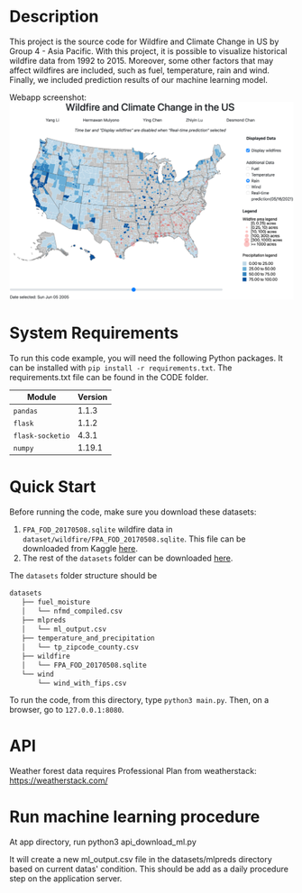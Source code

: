 # Description

This project is the source code for Wildfire and Climate Change in US by Group 4 - Asia Pacific.
With this project, it is possible to visualize historical wildfire data from 1992 to 2015.
Moreover, some other factors that may affect wildfires are included, such as fuel, temperature,
rain and wind. Finally, we included prediction results of our machine learning model.

Webapp screenshot:
![Screenshot](App_Screenshots/webapp_rain.png)


# System Requirements

To run this code example, you will need the following Python packages. It can be installed
with `pip install -r requirements.txt`. The requirements.txt file can be found in the CODE folder.

Module           | Version |
-----------------|---------|
`pandas`         | 1.1.3   |    
`flask`          | 1.1.2   | 
`flask-socketio` | 4.3.1   |
`numpy`          | 1.19.1  |


# Quick Start

Before running the code, make sure you download these datasets:
 1. `FPA_FOD_20170508.sqlite` wildfire data in `dataset/wildfire/FPA_FOD_20170508.sqlite`. This file can be downloaded from Kaggle
[here](https://www.kaggle.com/rtatman/188-million-us-wildfires).
 2. The rest of the `datasets` folder can be downloaded [here](https://1drv.ms/u/s!An2FrTaQfEmmmIQZmdWqCj0b-upwFQ?e=pvm2UY).
 
The `datasets` folder structure should be
```
datasets
   ├── fuel_moisture
   │   └── nfmd_compiled.csv
   ├── mlpreds
   │   └── ml_output.csv
   ├── temperature_and_precipitation
   │   └── tp_zipcode_county.csv
   ├── wildfire
   │   └── FPA_FOD_20170508.sqlite
   └── wind
       └── wind_with_fips.csv
```

To run the code, from this directory, type `python3 main.py`.
Then, on a browser, go to `127.0.0.1:8080`.

# API
Weather forest data requires Professional Plan from weatherstack:
https://weatherstack.com/

# Run machine learning procedure
At app directory, run
python3 api_download_ml.py

It will create a new ml_output.csv file in the datasets/mlpreds directory based on current datas' condition. This should be add as a daily procedure step on the application server.


